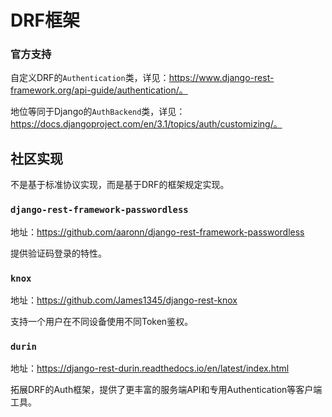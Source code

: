 # DRF框架

### 官方支持

自定义DRF的`Authentication`类，详见：https://www.django-rest-framework.org/api-guide/authentication/。

地位等同于Django的`AuthBackend`类，详见：https://docs.djangoproject.com/en/3.1/topics/auth/customizing/。


## 社区实现

不是基于标准协议实现，而是基于DRF的框架规定实现。

### `django-rest-framework-passwordless`

地址：https://github.com/aaronn/django-rest-framework-passwordless

提供验证码登录的特性。


### `knox`

地址：https://github.com/James1345/django-rest-knox

支持一个用户在不同设备使用不同Token鉴权。


### `durin`

地址：https://django-rest-durin.readthedocs.io/en/latest/index.html 

拓展DRF的Auth框架，提供了更丰富的服务端API和专用Authentication等客户端工具。